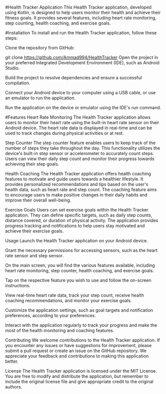 #Health Tracker Application
This Health Tracker application, developed using Kotlin, is designed to help users monitor their health and achieve their fitness goals. It provides several features, including heart rate monitoring, step counting, health coaching, and exercise goals.

#Installation
To install and run the Health Tracker application, follow these steps:

Clone the repository from GitHub:

git clone https://github.com/Ammad994/HealthTracker
Open the project in your preferred Integrated Development Environment (IDE), such as Android Studio.

Build the project to resolve dependencies and ensure a successful compilation.

Connect your Android device to your computer using a USB cable, or use an emulator to run the application.

Run the application on the device or emulator using the IDE's run command.

#Features
Heart Rate Monitoring
The Health Tracker application allows users to monitor their heart rate using the built-in heart rate sensor on their Android device. The heart rate data is displayed in real-time and can be used to track changes during physical activities or at rest.

Step Counter
The step counter feature enables users to keep track of the number of steps they take throughout the day. This functionality utilizes the device's built-in step sensor or accelerometer to accurately count steps. Users can view their daily step count and monitor their progress towards achieving their step goals.

Health Coaching
The Health Tracker application offers health coaching features to motivate and guide users towards a healthier lifestyle. It provides personalized recommendations and tips based on the user's health data, such as heart rate and step count. The coaching feature aims to encourage users to make positive changes in their daily habits and improve their overall well-being.

Exercise Goals
Users can set exercise goals within the Health Tracker application. They can define specific targets, such as daily step counts, distance covered, or duration of physical activity. The application provides progress tracking and notifications to help users stay motivated and achieve their exercise goals.

Usage
Launch the Health Tracker application on your Android device.

Grant the necessary permissions for accessing sensors, such as the heart rate sensor and step sensor.

On the main screen, you will find the various features available, including heart rate monitoring, step counter, health coaching, and exercise goals.

Tap on the respective feature you wish to use and follow the on-screen instructions.

View real-time heart rate data, track your step count, receive health coaching recommendations, and monitor your exercise goals.

Customize the application settings, such as goal targets and notification preferences, according to your preferences.

Interact with the application regularly to track your progress and make the most of the health monitoring and coaching features.

Contributing
We welcome contributions to the Health Tracker application. If you encounter any issues or have suggestions for improvement, please submit a pull request or create an issue on the GitHub repository. We appreciate your feedback and contributions to making this application better.

License
The Health Tracker application is licensed under the MIT License. You are free to modify and distribute the application, but remember to include the original license file and give appropriate credit to the original authors.
